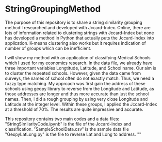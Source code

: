 # StringGroupingMethod

The purpose of this repository is to share a string similarity grouping method I researched and developed with Jccard-Index. Online, there are lots of information related to clustering strings with Jccard-Index but none has developed a method in Python that actually puts the Jccard-Index into application. K-means clustering also works but it requires indication of number of groups which can be inefficient.

I will show my method with an application of classifying Medical Schools which I used for my economics research. In the data file, we already have three important variables Longtitude, Latitude, and School name. Our aim is to cluster the repeated schools. However, given the data came from surveys, the names of school often do not exactly match. Thus, we need a fuzzy type matching. My approach was first gain the address of these schools using geopy library to reverse from the Longitude and Latitude, as those addresses are longer and thus more accurate than just the school names. Then, I did a rough grouping by using very close Longitude and Latitude at the integer level. Within these groups, I applied the Jccard-Index at a threshold of 70%. The results are quite impressive and accurate.


This repository contains two main codes and a data files:
"StringSimilarityCode.ipynb" is the file of the Jccard-Index and classification.
"SampleSchoolData.csv" is the sample data file
"GeopyLatLong.py" is the file to reverse Lat and Long to address.
""


